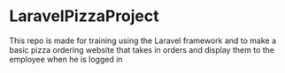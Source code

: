 # LaravelPizzaProject
This repo is made for training using the Laravel framework and to make a basic pizza ordering website that takes in orders and display them to the employee when he is logged in
